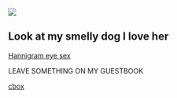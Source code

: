 ![](https://cdn.discordapp.com/attachments/1008709455959040110/1146655933678759936/image.png)

Look at my smelly dog I love her
--------------------------------
[Hannigram eye sex](https://youtu.be/euqIyk3EB5M?si=rDqLNfx5vRm5gMuv)

LEAVE SOMETHING ON MY GUESTBOOK 

[cbox](https://my.cbox.ws/undesirablechild)
